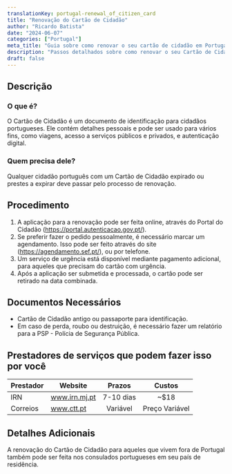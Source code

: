 ```yaml
---
translationKey: portugal-renewal_of_citizen_card
title: "Renovação do Cartão de Cidadão"
author: "Ricardo Batista"
date: "2024-06-07"
categories: ["Portugal"]
meta_title: "Guia sobre como renovar o seu cartão de cidadão em Portugal"
description: "Passos detalhados sobre como renovar o seu Cartão de Cidadão Português"
draft: false
---
```


## Descrição
### O que é?
O Cartão de Cidadão é um documento de identificação para cidadãos portugueses. Ele contém detalhes pessoais e pode ser usado para vários fins, como viagens, acesso a serviços públicos e privados, e autenticação digital.

### Quem precisa dele?
Qualquer cidadão português com um Cartão de Cidadão expirado ou prestes a expirar deve passar pelo processo de renovação.

## Procedimento
1. A aplicação para a renovação pode ser feita online, através do Portal do Cidadão (https://portal.autenticacao.gov.pt/).
2. Se preferir fazer o pedido pessoalmente, é necessário marcar um agendamento. Isso pode ser feito através do site (https://agendamento.sef.pt/), ou por telefone.
3. Um serviço de urgência está disponível mediante pagamento adicional, para aqueles que precisam do cartão com urgência.
4. Após a aplicação ser submetida e processada, o cartão pode ser retirado na data combinada.

## Documentos Necessários
- Cartão de Cidadão antigo ou passaporte para identificação.
- Em caso de perda, roubo ou destruição, é necessário fazer um relatório para a PSP - Polícia de Segurança Pública.

## Prestadores de serviços que podem fazer isso por você

| Prestador           |     Website                        |     Prazos       |       Custos     |
| --------------- | ---------------                    |  :-------------:  | :-------------: |
| IRN             |  www.irn.mj.pt                     |      7-10 dias    |        ~$18     |
| Correios        |  www.ctt.pt                        |      Variável     |    Preço Variável |

## Detalhes Adicionais
A renovação do Cartão de Cidadão para aqueles que vivem fora de Portugal também pode ser feita nos consulados portugueses em seu país de residência.